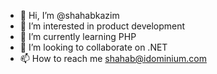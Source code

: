 - 👋 Hi, I’m @shahabkazim
- 👀 I’m interested in product development
- 🌱 I’m currently learning PHP
- 💞️ I’m looking to collaborate on .NET
- 📫 How to reach me shahab@idominium.com

<!---
shahabkazim/shahabkazim is a ✨ special ✨ repository because its `README.md` (this file) appears on your GitHub profile.
You can click the Preview link to take a look at your changes.
--->
